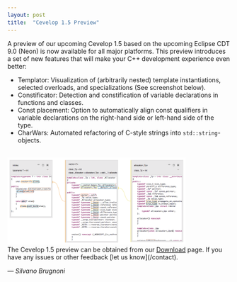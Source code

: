 ```yaml
---
layout: post
title:  "Cevelop 1.5 Preview"
---
```

A preview of our upcoming Cevelop 1.5 based on the upcoming Eclipse CDT 9.0 (Neon) is now available for all major platforms. This preview introduces a set of new features that will make your C++ development experience even better:

* Templator: Visualization of (arbitrarily nested) template instantiations, selected overloads, and specializations (See screenshot below).
* Constificator: Detection and constification of variable declarations in functions and classes.
* Const placement: Option to automatically align const qualifiers in variable declarations on the right-hand side or left-hand side of the type.
* CharWars: Automated refactoring of C-style strings into <code>std::string</code>-objects.

<br/>

<img src="/img/templator-vector.png" class="img-responsive center-block" style="width:80%" alt="Template Instantiation Example">

<br/>
The Cevelop 1.5 preview can be obtained from our <a href='/download/'>Download</a> page. If you have any issues or other feedback [let us know](/contact).

<p class="pull-right">
  <em>&mdash; Silvano Brugnoni</em>
</p>

